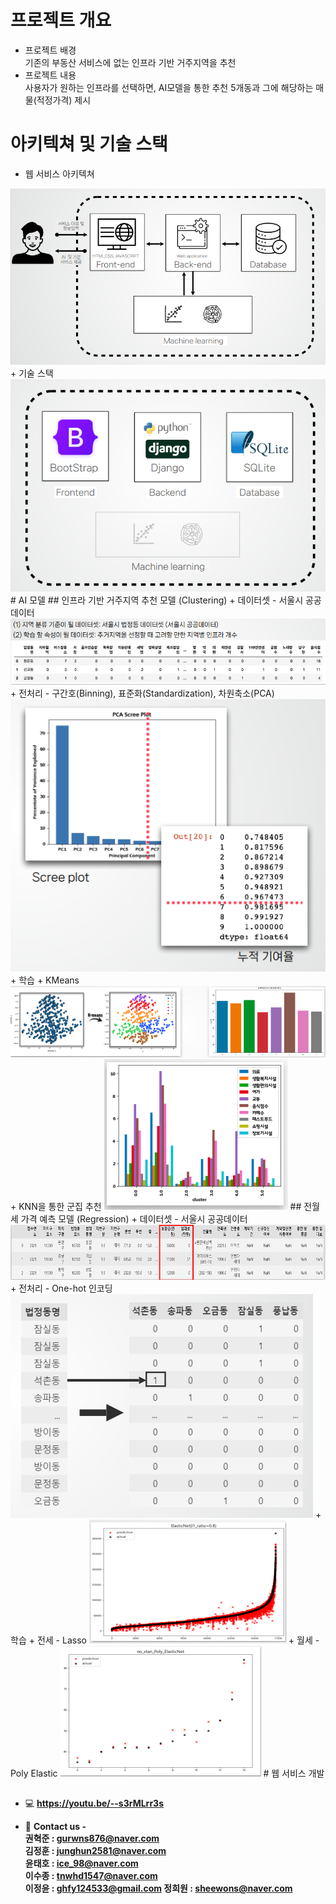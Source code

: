 # 프로젝트 개요
  + 프로젝트 배경  
  기존의 부동산 서비스에 없는 인프라 기반 거주지역을 추천  
  + 프로젝트 내용  
  사용자가 원하는 인프라를 선택하면, AI모델을 통한 추천 5개동과 그에 해당하는 매물(적정가격) 제시  
# 아키텍쳐 및 기술 스택
  + 웹 서비스 아키텍쳐  
  <img src = "src/1.PNG">
  + 기술 스택  
  <img src = "src/2.PNG">
# AI 모델
## 인프라 기반 거주지역 추천 모델 (Clustering)  
  + 데이터셋 - 서울시 공공데이터  
  <img src = "src/5.PNG">
    + 전처리 - 구간호(Binning), 표준화(Standardization), 차원축소(PCA)  
    <img src = "src/6.PNG">
  + 학습
      + KMeans
      <img src = "src/7.PNG">
      + KNN을 통한 군집 추천
      <img src = "src/8.PNG">
## 전월세 가격 예측 모델 (Regression)
  + 데이터셋 - 서울시 공공데이터
  <img src = "src/9.PNG">
    + 전처리 - One-hot 인코딩
    <img src = "src/10.PNG">
  + 학습
    + 전세 - Lasso
    <img src = "src/11.PNG">
    + 월세 - Poly Elastic
    <img src = "src/12.PNG">
# 웹 서비스 개발

## 
- 💻 **https://youtu.be/--s3rMLrr3s**

- 📮  **Contact us -  
권혁준 : gurwns876@naver.com  
김정훈 : junghun2581@naver.com  
윤태호 : ice_98@naver.com  
이수종 : tnwhd1547@naver.com  
이정윤 : ghfy124533@gmail.com
정희원 : sheewons@naver.com**
